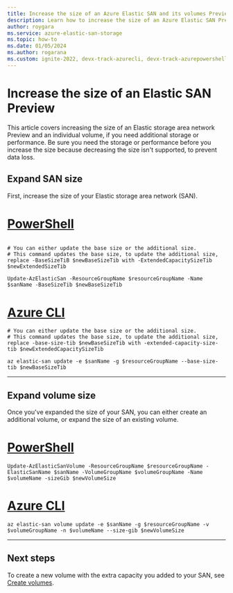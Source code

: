 ```yaml
---
title: Increase the size of an Azure Elastic SAN and its volumes Preview
description: Learn how to increase the size of an Azure Elastic SAN Preview and its volumes with the Azure portal, Azure PowerShell module, or Azure CLI.
author: roygara
ms.service: azure-elastic-san-storage
ms.topic: how-to
ms.date: 01/05/2024
ms.author: rogarana
ms.custom: ignite-2022, devx-track-azurecli, devx-track-azurepowershell
---
```


# Increase the size of an Elastic SAN Preview

This article covers increasing the size of an Elastic storage area network Preview and an individual volume, if you need additional storage or performance. Be sure you need the storage or performance before you increase the size because decreasing the size isn't supported, to prevent data loss.

## Expand SAN size

First, increase the size of your Elastic storage area network (SAN).

# [PowerShell](#tab/azure-powershell)

```azurepowershell

# You can either update the base size or the additional size.
# This command updates the base size, to update the additional size, replace -BaseSizeTiB $newBaseSizeTib with -ExtendedCapacitySizeTib $newExtendedSizeTib

Update-AzElasticSan -ResourceGroupName $resourceGroupName -Name $sanName -BaseSizeTib $newBaseSizeTib

```

# [Azure CLI](#tab/azure-cli)

```azurecli
# You can either update the base size or the additional size.
# This command updates the base size, to update the additional size, replace -base-size-tib $newBaseSizeTib with -extended-capacity-size-tib $newExtendedCapacitySizeTib

az elastic-san update -e $sanName -g $resourceGroupName --base-size-tib $newBaseSizeTib
```

---

## Expand volume size

Once you've expanded the size of your SAN, you can either create an additional volume, or expand the size of an existing volume.

# [PowerShell](#tab/azure-powershell)

```azurepowershell
Update-AzElasticSanVolume -ResourceGroupName $resourceGroupName -ElasticSanName $sanName -VolumeGroupName $volumeGroupName -Name $volumeName -sizeGib $newVolumeSize
```

# [Azure CLI](#tab/azure-cli)

```azurecli
az elastic-san volume update -e $sanName -g $resourceGroupName -v $volumeGroupName -n $volumeName --size-gib $newVolumeSize
```

---

## Next steps

To create a new volume with the extra capacity you added to your SAN, see [Create volumes](elastic-san-create.md#create-volumes).
